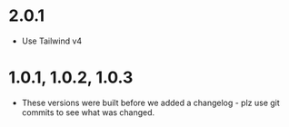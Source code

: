 # 2.0.1 

- Use Tailwind v4 

# 1.0.1, 1.0.2, 1.0.3

- These versions were built before we added a changelog - plz use git commits to see what was changed.